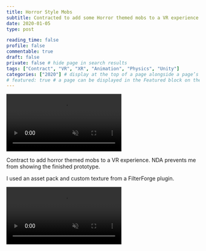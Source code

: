 ```yaml
---
title: Horror Style Mobs
subtitle: Contracted to add some Horror themed mobs to a VR experience
date: 2020-01-05
type: post

reading_time: false
profile: false
commentable: true
draft: false
private: false # hide page in search results
tags: ["Contract", "VR", "XR", "Animation", "Physics", "Unity"]
categories: ["2020"] # display at the top of a page alongside a page’s metadata
# featured: true # a page can be displayed in the Featured block on the homepage. This is useful for sticky, announcement blog posts or selected publications etc.
---
```

<div class="video_thing">
    <video muted autoplay="" name="media" loop=""><source src="https://raw.githack.com/Denchyaknow/GitSite_Dencho/Develop/assets/media/projects/HorrorStyleMobs/XRLog_2020_061.webm" type="video/mp4"></video>
</div>

<!--more-->

<p>Contract to add horror themed mobs to a VR experience. NDA prevents me from showing the finished prototype.</p>
<p>I used an asset pack and custom texture from a FilterForge plugin.</p>

<div class="video_thing">
    <video muted autoplay="" name="media1" loop=""><source src="https://raw.githack.com/Denchyaknow/GitSite_Dencho/Develop/assets/media/projects/HorrorStyleMobs/XRLog_2020_064.webm" type="video/mp4"></video>
</div>

